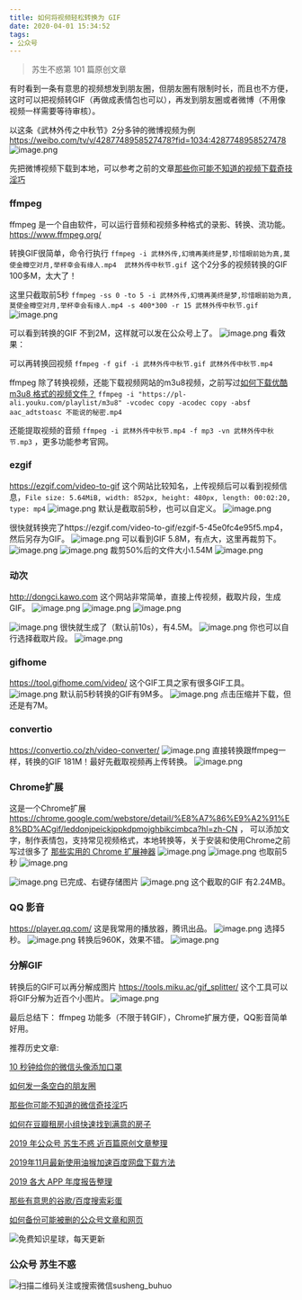 ```yaml
---
title: 如何将视频轻松转换为 GIF
date: 2020-04-01 15:34:52
tags:
- 公众号
---
```

> 苏生不惑第 101 篇原创文章

有时看到一条有意思的视频想发到朋友圈，但朋友圈有限制时长，而且也不方便，这时可以把视频转GIF（再做成表情包也可以），再发到朋友圈或者微博（不用像视频一样需要等待审核）。

以这条《武林外传之中秋节》2分多钟的微博视频为例 https://weibo.com/tv/v/4287748958527478?fid=1034:4287748958527478
![image.png](https://upload-images.jianshu.io/upload_images/17817191-8da0e4a7dfa5b232.png?imageMogr2/auto-orient/strip%7CimageView2/2/w/1240)

先把微博视频下载到本地，可以参考之前的文章[那些你可能不知道的视频下载奇技淫巧](https://mp.weixin.qq.com/s/5InOxKmi9eXk33G_8N3byQ)


### ffmpeg
ffmpeg 是一个自由软件，可以运行音频和视频多种格式的录影、转换、流功能。https://www.ffmpeg.org/

转换GIF很简单，命令行执行 `ffmpeg -i 武林外传,幻境再美终是梦,珍惜眼前始为真,莫使金樽空对月,举杯幸会有缘人.mp4  武林外传中秋节.gif `这个2分多的视频转换的GIF 100多M，太大了！

这里只截取前5秒
`ffmpeg -ss 0 -to 5 -i 武林外传,幻境再美终是梦,珍惜眼前始为真,莫使金樽空对月,举杯幸会有缘人.mp4 -s 400*300 -r 15 武林外传中秋节.gif`
![image.png](https://upload-images.jianshu.io/upload_images/17817191-e93f5a27350b82d2.png?imageMogr2/auto-orient/strip%7CimageView2/2/w/1240)

可以看到转换的GIF 不到2M，这样就可以发在公众号上了。
![image.png](https://upload-images.jianshu.io/upload_images/17817191-bf0a5df0ab258fb3.png?imageMogr2/auto-orient/strip%7CimageView2/2/w/1240)
看效果：

可以再转换回视频
`ffmpeg -f gif -i 武林外传中秋节.gif 武林外传中秋节.mp4`

ffmpeg 除了转换视频，还能下载视频网站的m3u8视频，之前写过[如何下载优酷 m3u8 格式的视频文件？](https://mp.weixin.qq.com/s/FStz_y7oHa9KHrjkpqnsXw)
`ffmpeg -i "https://pl-ali.youku.com/playlist/m3u8" -vcodec copy -acodec copy -absf aac_adtstoasc 不能说的秘密.mp4`

还能提取视频的音频 `ffmpeg -i 武林外传中秋节.mp4 -f mp3 -vn 武林外传中秋节.mp3` ，更多功能参考官网。

### ezgif
https://ezgif.com/video-to-gif 这个网站比较知名，上传视频后可以看到视频信息，`File size: 5.64MiB, width: 852px, height: 480px, length: 00:02:20, type: mp4`
![image.png](https://upload-images.jianshu.io/upload_images/17817191-691af28210a61b6e.png?imageMogr2/auto-orient/strip%7CimageView2/2/w/1240)
默认是截取前5秒，也可以自定义。
![image.png](https://upload-images.jianshu.io/upload_images/17817191-85166859288e14f9.png?imageMogr2/auto-orient/strip%7CimageView2/2/w/1240)

很快就转换完了https://ezgif.com/video-to-gif/ezgif-5-45e0fc4e95f5.mp4，然后另存为GIF。
![image.png](https://upload-images.jianshu.io/upload_images/17817191-a09251d391fe5396.png?imageMogr2/auto-orient/strip%7CimageView2/2/w/1240)
可以看到GIF 5.8M，有点大，这里再裁剪下。
![image.png](https://upload-images.jianshu.io/upload_images/17817191-d35353d53ec7efa0.png?imageMogr2/auto-orient/strip%7CimageView2/2/w/1240)
![image.png](https://upload-images.jianshu.io/upload_images/17817191-6d077d863d42d0fa.png?imageMogr2/auto-orient/strip%7CimageView2/2/w/1240)
裁剪50%后的文件大小1.54M
![image.png](https://upload-images.jianshu.io/upload_images/17817191-ee4e19ffbc81dd7f.png?imageMogr2/auto-orient/strip%7CimageView2/2/w/1240)


### 动次
http://dongci.kawo.com 这个网站非常简单，直接上传视频，截取片段，生成GIF。
![image.png](https://upload-images.jianshu.io/upload_images/17817191-7930408a9974541f.png?imageMogr2/auto-orient/strip%7CimageView2/2/w/1240)
![image.png](https://upload-images.jianshu.io/upload_images/17817191-b81a7b16a4be0ec4.png?imageMogr2/auto-orient/strip%7CimageView2/2/w/1240)
![image.png](https://upload-images.jianshu.io/upload_images/17817191-dbd43e3e5b7cd6b4.png?imageMogr2/auto-orient/strip%7CimageView2/2/w/1240)

![image.png](https://upload-images.jianshu.io/upload_images/17817191-fcba8658bbc5bf22.png?imageMogr2/auto-orient/strip%7CimageView2/2/w/1240)
很快就生成了（默认前10s），有4.5M。
![image.png](https://upload-images.jianshu.io/upload_images/17817191-a2a45803a5799156.png?imageMogr2/auto-orient/strip%7CimageView2/2/w/1240)
你也可以自行选择截取片段。
![image.png](https://upload-images.jianshu.io/upload_images/17817191-233d70164fa7b75a.png?imageMogr2/auto-orient/strip%7CimageView2/2/w/1240)

### gifhome
https://tool.gifhome.com/video/ 这个GIF工具之家有很多GIF工具。
![image.png](https://upload-images.jianshu.io/upload_images/17817191-c2cbfd899d2ce297.png?imageMogr2/auto-orient/strip%7CimageView2/2/w/1240)
默认前5秒转换的GIF有9M多。
![image.png](https://upload-images.jianshu.io/upload_images/17817191-72001160a88c967a.png?imageMogr2/auto-orient/strip%7CimageView2/2/w/1240)
点击压缩并下载，但还是有7M。

### convertio
https://convertio.co/zh/video-converter/ 
![image.png](https://upload-images.jianshu.io/upload_images/17817191-e3f01ae0bc0a02d8.png?imageMogr2/auto-orient/strip%7CimageView2/2/w/1240)
直接转换跟ffmpeg一样，转换的GIF 181M！最好先截取视频再上传转换。
![image.png](https://upload-images.jianshu.io/upload_images/17817191-5ddc849ecf676bf2.png?imageMogr2/auto-orient/strip%7CimageView2/2/w/1240)
###  Chrome扩展 
这是一个Chrome扩展 https://chrome.google.com/webstore/detail/%E8%A7%86%E9%A2%91%E8%BD%ACgif/leddonjpeickjppkdpmojghbikcimbca?hl=zh-CN ， 可以添加文字，制作表情包，支持常见视频格式，本地转换等，关于安装和使用Chrome之前写过很多了 [那些实用的 Chrome 扩展神器](https://mp.weixin.qq.com/s/jFCWs-3BPmaKKXa2DZPSog)
![image.png](https://upload-images.jianshu.io/upload_images/17817191-baec36cb30ecff3b.png?imageMogr2/auto-orient/strip%7CimageView2/2/w/1240)
![image.png](https://upload-images.jianshu.io/upload_images/17817191-53d43f5e5677de4b.png?imageMogr2/auto-orient/strip%7CimageView2/2/w/1240)
也取前5秒
![image.png](https://upload-images.jianshu.io/upload_images/17817191-aae2aff0193cc6c3.png?imageMogr2/auto-orient/strip%7CimageView2/2/w/1240)

![image.png](https://upload-images.jianshu.io/upload_images/17817191-524937f4651c38d4.png?imageMogr2/auto-orient/strip%7CimageView2/2/w/1240)
已完成、右键存储图片
![image.png](https://upload-images.jianshu.io/upload_images/17817191-0fbf4b170a6d989b.png?imageMogr2/auto-orient/strip%7CimageView2/2/w/1240)
这个截取的GIF 有2.24MB。

### QQ 影音
https://player.qq.com/ 这是我常用的播放器，腾讯出品。
![image.png](https://upload-images.jianshu.io/upload_images/17817191-1dc47adeda7fbb80.png?imageMogr2/auto-orient/strip%7CimageView2/2/w/1240)
选择5秒。
![image.png](https://upload-images.jianshu.io/upload_images/17817191-b8545845e902875c.png?imageMogr2/auto-orient/strip%7CimageView2/2/w/1240)
转换后960K，效果不错。
![image.png](https://upload-images.jianshu.io/upload_images/17817191-0140f3ee53b9d4c2.png?imageMogr2/auto-orient/strip%7CimageView2/2/w/1240)

### 分解GIF
转换后的GIF可以再分解成图片 https://tools.miku.ac/gif_splitter/ 这个工具可以将GIF分解为近百个小图片。
![image.png](https://upload-images.jianshu.io/upload_images/17817191-8f2bbcb50f9bab60.png?imageMogr2/auto-orient/strip%7CimageView2/2/w/1240)

最后总结下： ffmpeg 功能多（不限于转GIF），Chrome扩展方便，QQ影音简单好用。


推荐历史文章:

[10 秒钟给你的微信头像添加口罩](https://mp.weixin.qq.com/s/P_qZIoEeL0_1kKOVrPHBDA)

[如何发一条空白的朋友圈](https://mp.weixin.qq.com/s/Xz1m-mqtCcBF_4hmGCpkUQ)

[那些你可能不知道的微信奇技淫巧](https://mp.weixin.qq.com/s/eGDO0Y8el_dsEyriCoAgog)

[如何在豆瓣租房小组快速找到满意的房子](https://mp.weixin.qq.com/s/k5lBwiDzGgSU3fh2v2Rw9A)

[2019 年公众号 苏生不惑 近百篇原创文章整理](https://mp.weixin.qq.com/s/Lm4l_aPCSXymUGcqO_Yf3g)

[2019年11月最新使用油猴加速百度网盘下载方法](https://mp.weixin.qq.com/s/XTn8wPEyThacR3GLHyzBLA)

[2019 各大 APP 年度报告整理](https://mp.weixin.qq.com/s/O3mkW2hBNLkVfj3HDQGsyw)

[那些有意思的谷歌/百度搜索彩蛋](https://mp.weixin.qq.com/s/dXZhN3GbqQslg7-YHcRL3A)

[如何备份可能被删的公众号文章和网页 ](https://mp.weixin.qq.com/s/bIE23HBq_sqvLkV18_BlbQ)

![免费知识星球，每天更新](https://upload-images.jianshu.io/upload_images/17817191-501a3ff4cf7f60a3.png?imageMogr2/auto-orient/strip%7CimageView2/2/w/1240)

### 公众号 苏生不惑
 ![扫描二维码关注或搜索微信susheng_buhuo](https://upload-images.jianshu.io/upload_images/17817191-6e0079f95d4c0338.jpg?imageMogr2/auto-orient/strip%7CimageView2/2/w/1240)
